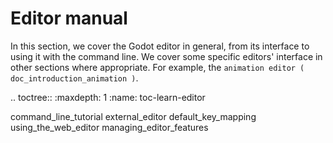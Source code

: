 Editor manual
=============

In this section, we cover the Godot editor in general, from its interface to
using it with the command line. We cover some specific editors' interface in
other sections where appropriate. For example, the `animation editor
( doc_introduction_animation )`.

.. toctree::
   :maxdepth: 1
   :name: toc-learn-editor

   command_line_tutorial
   external_editor
   default_key_mapping
   using_the_web_editor
   managing_editor_features
